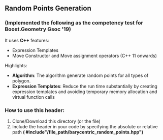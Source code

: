 ## **Random Points Generation** 
### (Implemented the following as the competency test for **Boost.Geometry** Gsoc '19)


It uses **C++** features:
 * Expression Templates
 * Move Constructor and Move assignment operators (C++ 11 onwards)

 Highlights:
  * **Algorithm**: The algorithm generate random points for all types of polygon. 
  * **Expression Templates**: Reduce the run time substantially by creating expression templates and avoiding temporary memory allocation and virtual function calls
   
### How to use this header: 
  1. Clone/Download this directory (or the file)
  1. Include the header in your code by specifying the absolute or relative path **( #include"/file_path/barycentric_random_points.hpp")**
